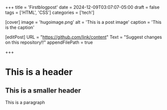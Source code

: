 +++
title = 'Firstblogpost'
date = 2024-12-09T03:07:07-05:00
draft = false
tags = ['HTML', 'CSS']
categories = ['tech']

[cover]
    image = 'hugoimage.png'
    alt = 'This is a post image'
    caption = 'This is the caption'

[editPost]
    URL = "https://github.com/link/content"
    Text = "Suggest changes on this repository!!" 
    appendFilePath = true 

+++

# This is a header
## This is a smaller header

This is a paragraph